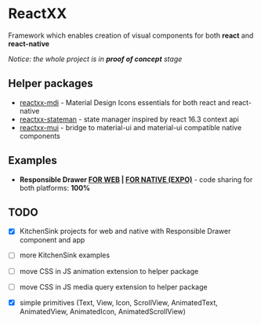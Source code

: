 # ReactXX

Framework which enables creation of visual components for both **react** and **react-native**

*Notice: the whole project is in **proof of concept** stage*

## Helper packages

- [reactxx-mdi](https://github.com/reactxx/reactxx/tree/master/build-icons) - Material Design Icons essentials for both react and react-native
- [reactxx-stateman](https://github.com/reactxx/reactxx/tree/master/muix/src/stateman) - state manager inspired by react 16.3 context api
- [reactxx-mui](https://github.com/reactxx/reactxx/tree/master/muix/src/mui) - bridge to material-ui and material-ui compatible native components

## Examples

- **Responsible Drawer [FOR WEB](https://codesandbox.io/embed/github/reactxx/reactxx/tree/master/reactxx-kitchen-sink?autoresize=1&codemirror=1&fontsize=12&module=%2Fsrc%2Fcommon%2Fresponsible-drawer%2Fresponsible-drawer.tsx&view=preview) | [FOR NATIVE (EXPO)](https://expo.io/@pzika/reactxx-kitchen-sink)** - code sharing for both platforms: **100%**

## TODO

- [x] KitchenSink projects for web and native with Responsible Drawer component and app
- [ ] more KitchenSink examples
- [ ] move CSS in JS animation extension to helper package
- [ ] move CSS in JS media query extension to helper package
- [x] simple primitives (Text, View, Icon, ScrollView, AnimatedText, AnimatedView, AnimatedIcon, AnimatedScrollView)

